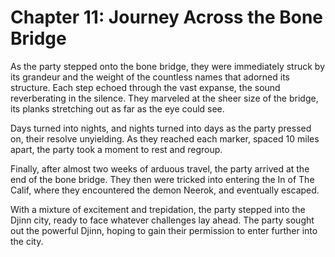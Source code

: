 # Chapter 11: Journey Across the Bone Bridge

 As the party stepped onto the bone bridge, they were immediately struck by its grandeur and the weight of the countless names that adorned its structure. Each step echoed through the vast expanse, the sound reverberating in the silence. They marveled at the sheer size of the bridge, its planks stretching out as far as the eye could see.

Days turned into nights, and nights turned into days as the party pressed on, their resolve unyielding. As they reached each marker, spaced 10 miles apart, the party took a moment to rest and regroup. 

Finally, after almost two weeks of arduous travel, the party arrived at the end of the bone bridge. They then were tricked into entering the In of The Calif, where they encountered the demon Neerok, and eventually escaped. 


With a mixture of excitement and trepidation, the party stepped into the Djinn city, ready to face whatever challenges lay ahead. The party sought out the powerful Djinn, hoping to gain their permission to enter further into the city. 
